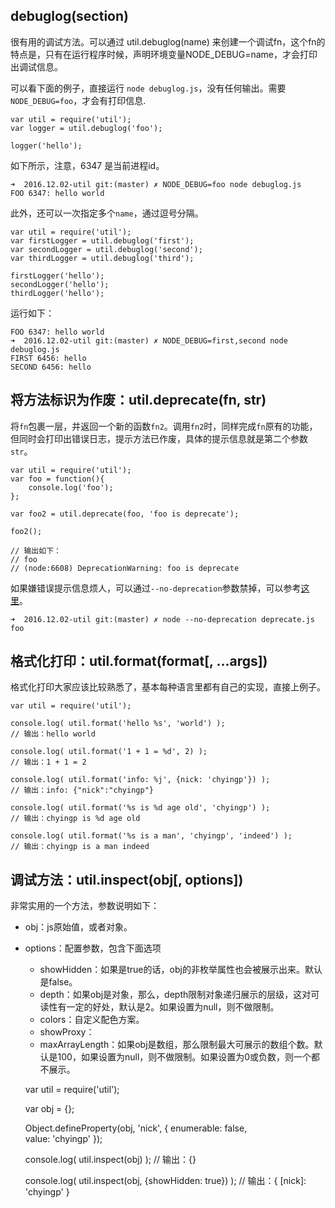 ##  debuglog(section) ##

很有用的调试方法。可以通过 util.debuglog(name) 来创建一个调试fn，这个fn的特点是，只有在运行程序时候，声明环境变量NODE\_DEBUG=name，才会打印出调试信息。

可以看下面的例子，直接运行 `node debuglog.js`，没有任何输出。需要`NODE_DEBUG=foo`，才会有打印信息.

    var util = require('util');
    var logger = util.debuglog('foo');
    
    logger('hello');

如下所示，注意，6347 是当前进程id。

    ➜  2016.12.02-util git:(master) ✗ NODE_DEBUG=foo node debuglog.js
    FOO 6347: hello world

此外，还可以一次指定多个`name`，通过逗号分隔。

    var util = require('util');
    var firstLogger = util.debuglog('first');
    var secondLogger = util.debuglog('second');
    var thirdLogger = util.debuglog('third');
    
    firstLogger('hello');
    secondLogger('hello');
    thirdLogger('hello');

运行如下：

    FOO 6347: hello world
    ➜  2016.12.02-util git:(master) ✗ NODE_DEBUG=first,second node debuglog.js
    FIRST 6456: hello
    SECOND 6456: hello

##  将方法标识为作废：util.deprecate(fn, str) ##

将`fn`包裹一层，并返回一个新的函数`fn2`。调用`fn2`时，同样完成`fn`原有的功能，但同时会打印出错误日志，提示方法已作废，具体的提示信息就是第二个参数`str`。

    var util = require('util');
    var foo = function(){
        console.log('foo');
    };
    
    var foo2 = util.deprecate(foo, 'foo is deprecate');
    
    foo2();
    
    // 输出如下：
    // foo
    // (node:6608) DeprecationWarning: foo is deprecate

如果嫌错误提示信息烦人，可以通过`--no-deprecation`参数禁掉，可以参考[这里][Link 1]。

    ➜  2016.12.02-util git:(master) ✗ node --no-deprecation deprecate.js 
    foo

##  格式化打印：util.format(format\[, ...args\]) ##

格式化打印大家应该比较熟悉了，基本每种语言里都有自己的实现，直接上例子。

    var util = require('util');
    
    console.log( util.format('hello %s', 'world') );
    // 输出：hello world
    
    console.log( util.format('1 + 1 = %d', 2) );
    // 输出：1 + 1 = 2
    
    console.log( util.format('info: %j', {nick: 'chyingp'}) );
    // 输出：info: {"nick":"chyingp"}
    
    console.log( util.format('%s is %d age old', 'chyingp') );
    // 输出：chyingp is %d age old
    
    console.log( util.format('%s is a man', 'chyingp', 'indeed') );
    // 输出：chyingp is a man indeed

##  调试方法：util.inspect(obj\[, options\]) ##

非常实用的一个方法，参数说明如下：

 *  obj：js原始值，或者对象。
 *  options：配置参数，包含下面选项
    
     *  showHidden：如果是true的话，obj的非枚举属性也会被展示出来。默认是false。
     *  depth：如果obj是对象，那么，depth限制对象递归展示的层级，这对可读性有一定的好处，默认是2。如果设置为null，则不做限制。
     *  colors：自定义配色方案。
     *  showProxy：
     *  maxArrayLength：如果obj是数组，那么限制最大可展示的数组个数。默认是100，如果设置为null，则不做限制。如果设置为0或负数，则一个都不展示。

    var util = require('util');
    
    var obj = {};
    
    Object.defineProperty(obj, 'nick', {
      enumerable: false,  
      value: 'chyingp'
    });
    
    console.log( util.inspect(obj) );
    // 输出：{}
    
    console.log( util.inspect(obj, {showHidden: true}) );
    // 输出：{ [nick]: 'chyingp' }


[Link 1]: https://nodejs.org/api/util.html#util_util_deprecate_function_string